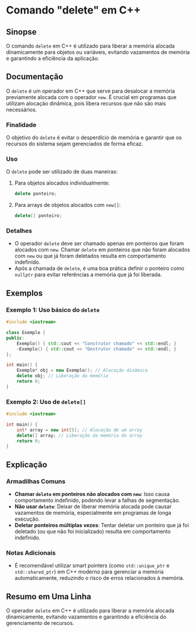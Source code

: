 <!--
Meta Description: # Comando "delete" em C++ ## Sinopse O comando `delete` em C++ é utilizado para liberar a memória alocada dinamicamente para objetos ou variáveis, evi...
Meta Keywords: delete, memória, que, para, new
-->

# Comando "delete" em C++

## Sinopse
O comando `delete` em C++ é utilizado para liberar a memória alocada dinamicamente para objetos ou variáveis, evitando vazamentos de memória e garantindo a eficiência da aplicação.

## Documentação
O `delete` é um operador em C++ que serve para desalocar a memória previamente alocada com o operador `new`. É crucial em programas que utilizam alocação dinâmica, pois libera recursos que não são mais necessários.

### Finalidade
O objetivo do `delete` é evitar o desperdício de memória e garantir que os recursos do sistema sejam gerenciados de forma eficaz.

### Uso
O `delete` pode ser utilizado de duas maneiras:

1. Para objetos alocados individualmente:
   ```cpp
   delete ponteiro;
   ```

2. Para arrays de objetos alocados com `new[]`:
   ```cpp
   delete[] ponteiro;
   ```

### Detalhes
- O operador `delete` deve ser chamado apenas em ponteiros que foram alocados com `new`. Chamar `delete` em ponteiros que não foram alocados com `new` ou que já foram deletados resulta em comportamento indefinido.
- Após a chamada de `delete`, é uma boa prática definir o ponteiro como `nullptr` para evitar referências a memória que já foi liberada.

## Exemplos
### Exemplo 1: Uso básico do `delete`
```cpp
#include <iostream>

class Exemplo {
public:
    Exemplo() { std::cout << "Construtor chamado" << std::endl; }
    ~Exemplo() { std::cout << "Destrutor chamado" << std::endl; }
};

int main() {
    Exemplo* obj = new Exemplo(); // Alocação dinâmica
    delete obj; // Liberação da memória
    return 0;
}
```

### Exemplo 2: Uso de `delete[]`
```cpp
#include <iostream>

int main() {
    int* array = new int[5]; // Alocação de um array
    delete[] array; // Liberação da memória do array
    return 0;
}
```

## Explicação
### Armadilhas Comuns
- **Chamar `delete` em ponteiros não alocados com `new`**: Isso causa comportamento indefinido, podendo levar a falhas de segmentação.
- **Não usar `delete`**: Deixar de liberar memória alocada pode causar vazamentos de memória, especialmente em programas de longa execução.
- **Deletar ponteiros múltiplas vezes**: Tentar deletar um ponteiro que já foi deletado (ou que não foi inicializado) resulta em comportamento indefinido.

### Notas Adicionais
- É recomendável utilizar smart pointers (como `std::unique_ptr` e `std::shared_ptr`) em C++ moderno para gerenciar a memória automaticamente, reduzindo o risco de erros relacionados à memória.

## Resumo em Uma Linha
O operador `delete` em C++ é utilizado para liberar a memória alocada dinamicamente, evitando vazamentos e garantindo a eficiência do gerenciamento de recursos.